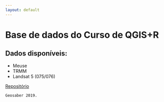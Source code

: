 ```yaml
---
layout: default
---
```

# Base de dados do Curso de QGIS+R
## Dados disponíveis:
* Meuse
* TRMM
* Landsat 5 (075/076)

[Repositório](https://github.com/geosaber/dados)

```
Geosaber 2019.
```
